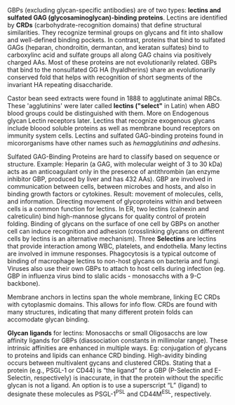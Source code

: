 GBPs (excluding glycan-specific antibodies) are of two types: **lectins and sulfated GAG (glycosaminoglycan)-binding proteins**. Lectins are  identified by **CRDs** (carbohydrate-recognition domains) that define structural similarities. They recognize terminal groups on glycans and fit into shallow and well-defined binding pockets. In contrast, proteins that bind to sulfated GAGs (heparan, chondroitin, dermantan, and keratan sulfates) bind to carboxylinc acid and sulfate groups all along GAG chains via positively charged AAs. Most of these proteins are not evolutionarily related. GBPs that bind to the nonsulfated GG HA (hyaldherins) share an evolutionarily conserved fold that helps with recognition of short segments of the invariant HA repeating disaccharide. 

Castor bean seed extracts were found in 1888 to agglutinate animal RBCs. These 'agglutinins' were later called **lectins ("select"** in Latin) when ABO blood groups could be distinguished with them. More on Endogenous glycan Lectin receptors later. Lectins that recognize exogenous glycans include bloood soluble proteins as well as membrane bound receptors on immunity system cells. Lectins and sulfated GAG-binding proteins found in micororganisms have other names such as *hemagglutinins and adhesins*. 

Sulfated GAG-Binding Proteins are hard to classify based on sequence or structure. Example: Heparin (a GAG, with molecular weight of 3 to 30 kDa) acts as an anticoagulant only in the presence of antithrombin (an enzyme inhibitor GBP, produced by liver and has 432 AAs). GBP are involved in communication between cells, between microbes and hosts, and also in binding growth factors or cytokines. Result: movement of molecules, cells, and information. Directing movement of glycoproteins within and between cells is a common function for lectins. In ER, two lectins (calnexin and calreticulin) bind high-mannose glycans for quality control of protein folding. Binding of glycans on the surface of one cell by GBPs on another cell can induce recognition and adhesion (crosslinking glycans on different cells by lectins is an alternative mechanism). Three **Selectins** are lectins that provide interaction among WBC, platelets, and endothelia. Many lectins are involved in immune responses. Phagocytosis is a typical outcome of binding of macrophage lectins to non-host glycans on bacteria and fungi. Viruses also use their own GBPs to attach to host cells during infection (eg. GBP in influenza virus bind to slalic acids - monosacchs with a 9-C backbone). 

Membrane anchors in lectins span the whole membrane, linking EC CRDs with cytoplasmic domains. This allows for info flow. CRDs are found with many structures, indicating that many different protein folds can accomodate glycan binding. 

**Glycan ligands** for lectins: Monosacchs or small Oligosacchs are low affinity ligands for GBPs (diassociation constants in millimolar range). These intrinsic affinities are enhanced in multiple ways. Eg: conjugation of glycans to proteins and lipids can enhance CRD binding. High-avidity binding occurs between multivalent gycans and clustered CRDs. Stating that a protein (e.g., PSGL-1 or CD44) is “the ligand” for a GBP (P-Selectin and E-Selectin, respectively) is inaccurate, in that the protein without the specific glycan is not a ligand. An option is to use a superscript “L” (ligand) to designate these molecules as PSGL-1<sup>PSL</sup> and CD44M<sup>ESL</sup>, respectively. 
